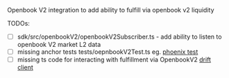 
Openbook V2 integration to add ability to fulfill via openbook v2 liquidity 

TODOs:
- [ ] sdk/src/openbookV2/openbookV2Subscriber.ts - add ability to listen to openbook V2 market L2 data
- [ ] missing anchor tests tests/oepnbookV2Test.ts eg. [phoenix test](https://github.com/drift-labs/protocol-v2/blob/master/tests/phoenixTest.ts)
- [ ] missing ts code for interacting with fulfillment via OpenbookV2 [drift client](https://github.com/drift-labs/protocol-v2/blob/master/sdk/src/driftClient.ts)